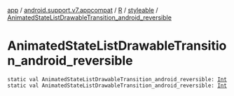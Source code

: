 [app](../../../index.md) / [android.support.v7.appcompat](../../index.md) / [R](../index.md) / [styleable](index.md) / [AnimatedStateListDrawableTransition_android_reversible](./-animated-state-list-drawable-transition_android_reversible.md)

# AnimatedStateListDrawableTransition_android_reversible

`static val AnimatedStateListDrawableTransition_android_reversible: `[`Int`](https://kotlinlang.org/api/latest/jvm/stdlib/kotlin/-int/index.html)
`static val AnimatedStateListDrawableTransition_android_reversible: `[`Int`](https://kotlinlang.org/api/latest/jvm/stdlib/kotlin/-int/index.html)